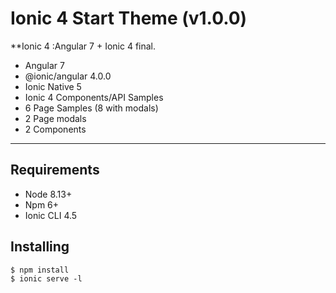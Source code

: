 Ionic 4 Start Theme (v1.0.0)
==========
**Ionic 4 :Angular 7 + Ionic 4 final. 

* Angular 7
* @ionic/angular 4.0.0
* Ionic Native 5
* Ionic 4 Components/API Samples
* 6 Page Samples (8 with modals)
* 2 Page modals
* 2 Components


---

Requirements
------------

* Node 8.13+
* Npm 6+
* Ionic CLI 4.5

Installing
------------

```
$ npm install
$ ionic serve -l
```
